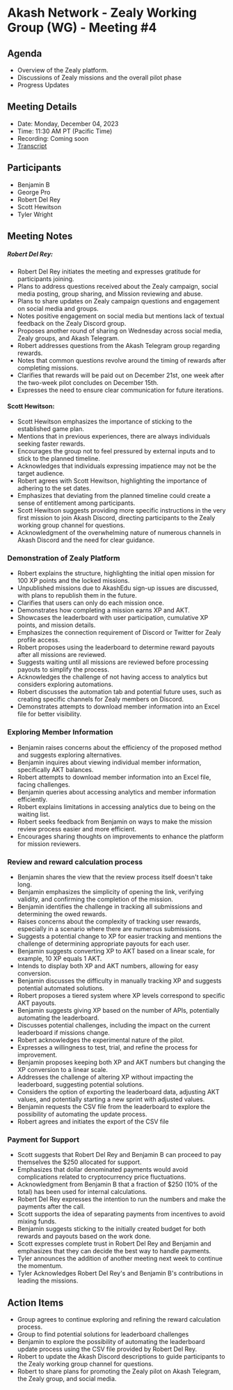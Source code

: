 # Akash Network - Zealy Working Group (WG) - Meeting #4
## Agenda
- Overview of the Zealy platform.
- Discussions of Zealy missions and the overall pilot phase
- Progress Updates
## Meeting Details
- Date: Monday, December 04, 2023
- Time: 11:30 AM PT (Pacific Time)
- Recording: Coming soon
- [Transcript](#transcript)
## Participants
- Benjamin B
- George Pro
- Robert Del Rey
- Scott Hewitson
- Tyler Wright
## Meeting Notes
##### Robert Del Rey:
- Robert Del Rey initiates the meeting and expresses gratitude for participants joining.
- Plans to address questions received about the Zealy campaign, social media posting, group sharing, and Mission reviewing and abuse.
- Plans to share updates on Zealy campaign questions and engagement on social media and groups.
- Notes positive engagement on social media but mentions lack of textual feedback on the Zealy Discord group.
- Proposes another round of sharing on Wednesday across social media, Zealy groups, and Akash Telegram.
- Robert  addresses questions from the Akash Telegram group regarding rewards.
- Notes that common questions revolve around the timing of rewards after completing missions.
- Clarifies that rewards will be paid out on December 21st, one week after the two-week pilot concludes on December 15th.
- Expresses the need to ensure clear communication for future iterations.
#### Scott Hewitson:
- Scott Hewitson emphasizes the importance of sticking to the established game plan.
- Mentions that in previous experiences, there are always individuals seeking faster rewards.
- Encourages the group not to feel pressured by external inputs and to stick to the planned timeline.
- Acknowledges that individuals expressing impatience may not be the target audience.
- Robert agrees with Scott Hewitson, highlighting the importance of adhering to the set dates.
- Emphasizes that deviating from the planned timeline could create a sense of entitlement among participants.
- Scott Hewitson suggests providing more specific instructions in the very first mission to join Akash Discord, directing participants to the Zealy working group channel for questions.
- Acknowledgment of the overwhelming nature of numerous channels in Akash Discord and the need for clear guidance.
### Demonstration of Zealy Platform
- Robert explains the structure, highlighting the initial open mission for 100 XP points and the locked missions.
- Unpublished missions due to AkashEdu sign-up issues are discussed, with plans to republish them in the future.
- Clarifies that users can only do each mission once.
- Demonstrates how completing a mission earns XP and AKT.
- Showcases the leaderboard with user participation, cumulative XP points, and mission details.
- Emphasizes the connection requirement of Discord or Twitter for Zealy profile access.
- Robert  proposes using the leaderboard to determine reward payouts after all missions are reviewed.
- Suggests waiting until all missions are reviewed before processing payouts to simplify the process.
- Acknowledges the challenge of not having access to analytics but considers exploring automations.
- Robert  discusses the automation tab and potential future uses, such as creating specific channels for Zealy members on Discord.
- Demonstrates attempts to download member information into an Excel file for better visibility.
### Exploring Member Information
- Benjamin raises concerns about the efficiency of the proposed method and suggests exploring alternatives.
- Benjamin inquires about viewing individual member information, specifically AKT balances.
- Robert attempts to download member information into an Excel file, facing challenges.
- Benjamin queries about accessing analytics and member information efficiently.
- Robert explains limitations in accessing analytics due to being on the waiting list.
- Robert seeks feedback from Benjamin on ways to make the mission review process easier and more efficient.
- Encourages sharing thoughts on improvements to enhance the platform for mission reviewers.
### Review and reward calculation process
- Benjamin shares the view that the review process itself doesn't take long.
- Benjamin emphasizes the simplicity of opening the link, verifying validity, and confirming the completion of the mission.
- Benjamin identifies the challenge in tracking all submissions and determining the owed rewards.
- Raises concerns about the complexity of tracking user rewards, especially in a scenario where there are numerous submissions.
- Suggests a potential change to XP for easier tracking and mentions the challenge of determining appropriate payouts for each user.
- Benjamin  suggests converting XP to AKT based on a linear scale, for example, 10 XP equals 1 AKT.
- Intends to display both XP and AKT numbers, allowing for easy conversion.
- Benjamin discusses the difficulty in manually tracking XP and suggests potential automated solutions.
- Robert proposes a tiered system where XP levels correspond to specific AKT payouts.
- Benjamin suggests giving XP based on the number of APIs, potentially automating the leaderboard.
- Discusses potential challenges, including the impact on the current leaderboard if missions change.
- Robert acknowledges the experimental nature of the pilot.
- Expresses a willingness to test, trial, and refine the process for improvement.
- Benjamin proposes keeping both XP and AKT numbers but changing the XP conversion to a linear scale.
- Addresses the challenge of altering XP without impacting the leaderboard, suggesting potential solutions.
- Considers the option of exporting the leaderboard data, adjusting AKT values, and potentially starting a new sprint with adjusted values.
- Benjamin requests the CSV file from the leaderboard to explore the possibility of automating the update process.
- Robert agrees and initiates the export of the CSV file
### Payment for Support
- Scott suggests that Robert Del Rey and Benjamin B can proceed to pay themselves the $250 allocated for support.
- Emphasizes that dollar denominated payments would avoid complications related to cryptocurrency price fluctuations.
- Acknowledgment from Benjamin B that a fraction of $250 (10% of the total) has been used for internal calculations.
- Robert Del Rey expresses the intention to run the numbers and make the payments after the call.
- Scott supports the idea of separating payments from incentives to avoid mixing funds.
- Benjamin suggests sticking to the initially created budget for both rewards and payouts based on the work done.
- Scott expresses complete trust in Robert Del Rey and Benjamin and emphasizes that they can decide the best way to handle payments.
- Tyler announces the addition of another meeting next week to continue the momentum.
- Tyler Acknowledges Robert Del Rey's and Benjamin B's contributions in leading the missions.
## Action Items 
- Group agrees to continue exploring and refining the reward calculation process.
- Group to find potential solutions for leaderboard challenges
- Benjamin to explore the possibility of automating the leaderboard update process using the CSV file provided by Robert Del Rey.
- Robert  to update the Akash Discord descriptions to guide participants to the Zealy working group channel for questions.
- Robert to share plans for promoting the Zealy pilot on Akash Telegram, the Zealy group, and social media.
